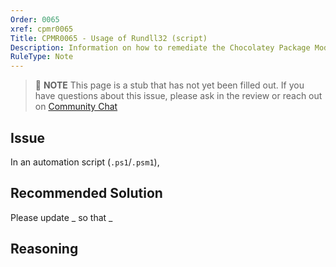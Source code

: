 ```yaml
---
Order: 0065
xref: cpmr0065
Title: CPMR0065 - Usage of Rundll32 (script)
Description: Information on how to remediate the Chocolatey Package Moderation Rule 0065
RuleType: Note
---
```


<?! Include "../../../../../shared/package-validator-rule-note.txt" /?>

> :memo: **NOTE** This page is a stub that has not yet been filled out. If you have questions about this issue, please ask in the review or reach out on [Community Chat](https://ch0.co/community)

## Issue

In an automation script (`.ps1`/`.psm1`),

## Recommended Solution

Please update _ so that _

## Reasoning
